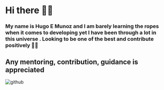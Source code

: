 # Hi there  🤩🤩
### My name is Hugo E Munoz and I am barely learning the ropes when it comes to developing yet I have been through a lot in this universe . Looking to be one of the best and contribute positively 🤡😍
## Any mentoring, contribution, guidance is appreciated

![github](https://cdnb.artstation.com/p/assets/images/images/031/669/183/large/joao-ribeiro-oneteam-sketch23-rgb.jpg?1681846226)
